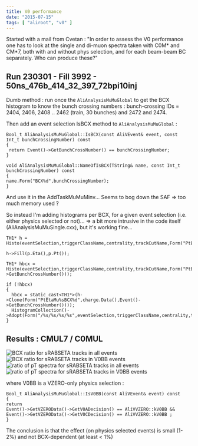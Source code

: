 ```yaml
---
title: V0 performance
date: "2015-07-15"
tags: [ "aliroot", "v0" ]
---
```


Started with a mail from Cvetan : "In order to assess the V0 performance one has to look at the single and di-muon spectra taken with C0M* and CM*7, both with and without phys selection, and for each beam-beam BC separately. Who can produce these?"

## Run 230301 - Fill 3992 - 50ns_476b_414_32_397_72bpi10inj

Dumb method : run once the `AliAnalysisMuMuGlobal` to get the BCX histogram to know the bunch crossing numbers  : bunch-crossing IDs = 2404, 2406, 2408 .. 2462 (train, 30 bunches) and 2472 and 2474.

Then add an event selection IsBCX method to `AliAnalysisMuMuGlobal` :

	Bool_t AliAnalysisMuMuGlobal::IsBCX(const AliVEvent& event, const Int_t bunchCrossingNumber) const
	{
 	 return Event()->GetBunchCrossNumber() == bunchCrossingNumber;
	}

	void AliAnalysisMuMuGlobal::NameOfIsBCX(TString& name, const Int_t bunchCrossingNumber) const
	{
  	name.Form("BCX%d",bunchCrossingNumber);
	}

And use it in the AddTaskMuMuMinv... Seems to bog down the SAF => too much memory used ?

So instead I'm adding histograms per BCX,  for a given event selection (i.e. either physics selected or not)... => a bit more intrusive in the code itself (AliAnalysisMuMuSingle.cxx), but it's working fine...

    TH1* h = Histo(eventSelection,triggerClassName,centrality,trackCutName,Form("PtEtaMu%s",charge.Data()));

    h->Fill(p.Eta(),p.Pt());

    TH1* hbcx = Histo(eventSelection,triggerClassName,centrality,trackCutName,Form("PtEtaMu%sBCX%d",charge.Data(),Event()->GetBunchCrossNumber()));

    if (!hbcx)
    {
      hbcx = static_cast<TH1*>(h->Clone(Form("PtEtaMu%sBCX%d",charge.Data(),Event()->GetBunchCrossNumber())));
      HistogramCollection()->Adopt(Form("/%s/%s/%s/%s",eventSelection,triggerClassName,centrality,trackCutName),hbcx);
    }

## Results : CMUL7 / C0MUL

![BCX ratio for sRABSETA tracks in all events](/post/lhc15g-jul10/bcxtrackratio-all.png)
![BCX ratio for sRABSETA tracks in V0BB events](/post/lhc15g-jul10/bcxtrackratio-v0bb.png)
![ratio of pT spectra for sRABSETA tracks in all events](/post/lhc15g-jul10/pttrackratio-all.png)
![ratio of pT spectra for sRABSETA tracks in V0BB events](/post/lhc15g-jul10/pttrackratio-v0bb.png)

where V0BB is a VZERO-only physics selection :

	Bool_t AliAnalysisMuMuGlobal::IsV0BB(const AliVEvent& event) const
	{
  	return
  	Event()->GetVZEROData()->GetV0ADecision() == AliVVZERO::kV0BB &&
  	Event()->GetVZEROData()->GetV0CDecision() == AliVVZERO::kV0BB ;
	}

The conclusion is that the effect (on physics selected events) is small (1-2%) and not BCX-dependent (at least < 1%)
